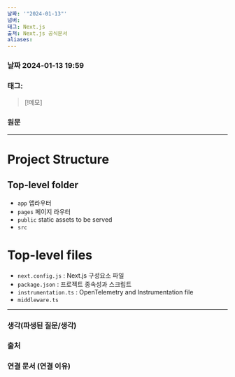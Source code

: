 ```yaml
---
날짜: '"2024-01-13"'
넘버: 
태그: Next.js
출처: Next.js 공식문서
aliases:
---
```


### 날짜  2024-01-13 19:59

### 태그:

>[!메모]
>

### 원문
---

# Project Structure


## Top-level folder
- `app` 앱라우터
- `pages`  페이지 라우터
- `public`  static assets to be served
- `src` 


# Top-level files
- `next.config.js`  :  Next.js 구성요소 파일
- `package.json` : 프로젝트 종속성과 스크립트
- `instrumentation.ts` : OpenTelemetry and Instrumentation file
- `middleware.ts` 

---
### 생각(파생된 질문/생각)

### 출처

### 연결 문서 (연결 이유)